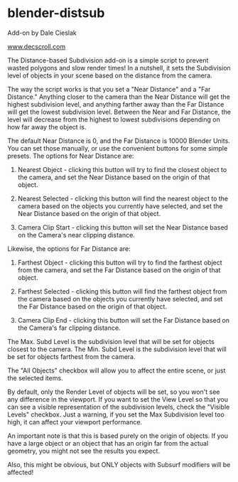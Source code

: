 # blender-distsub
Add-on by Dale Cieslak

www.decscroll.com

The Distance-based Subdivision add-on is a simple script to prevent wasted polygons and slow render times!  In a nutshell, it sets the Subdivision level of objects in your scene based on the distance from the camera.  

The way the script works is that you set a "Near Distance" and a "Far Distance."  Anything closer to the camera than the Near Distance will get the highest subdivision level, and anything farther away than the Far Distance will get the lowest subdivision level.  Between the Near and Far Distance, the level will decrease from the highest to lowest subdivisions depending on how far away the object is.  

The default Near Distance is 0, and the Far Distance is 10000 Blender Units.  You can set those manually, or use the convenient buttons for some simple presets.  The options for Near Distance are:

1. Nearest Object - clicking this button will try to find the closest object to the camera, and set the Near Distance based on the origin of that object.

2. Nearest Selected - clicking this button will find the nearest object to the camera based on the objects you currently have selected, and set the Near Distance based on the origin of that object.

3. Camera Clip Start - clicking this button will set the Near Distance based on the Camera's near clipping distance.

Likewise, the options for Far Distance are:

1. Farthest Object - clicking this button will try to find the farthest object from the camera, and set the Far Distance based on the origin of that object.

2. Farthest Selected - clicking this button will find the farthest object from the camera based on the objects you currently have selected, and set the Far Distance based on the origin of that object.

3. Camera Clip End - clicking this button will set the Far Distance based on the Camera's far clipping distance.

The Max. Subd Level is the subdivision level that will be set for objects closest to the camera.  The Min. Subd Level is the subdivision level that will be set for objects farthest from the camera. 

The "All Objects" checkbox will allow you to affect the entire scene, or just the selected items.

By default, only the Render Level of objects will be set, so you won't see any difference in the viewport.  If you want to set the View Level so that you can see a visible representation of the subdivision levels, check the "Visible Levels" checkbox.  Just a warning, if you set the Max Subdivision level too high, it can affect your viewport performance.  

An important note is that this is based purely on the origin of objects.  If you have a large object or an object that has an origin far from the actual geometry, you might not see the results you expect. 

Also, this might be obvious, but ONLY objects with Subsurf modifiers will be affected!  